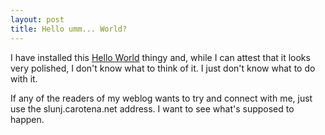 ```yaml
---
layout: post
title: Hello umm... World?
---
```


I have installed this <a  href="http://www.cooperatingsystems.com/helloworld/feature-overview/index.html">Hello World</a> thingy and, while I can attest that it looks very polished, I don't know what to think of it. I just don't know what to do with it.

If any of the readers of my weblog wants to try and connect with me, just use the slunj.carotena.net address. I want to see what's supposed to happen.

